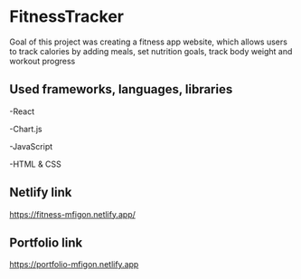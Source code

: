 # FitnessTracker

Goal of this project was creating a fitness app website, which allows users to track calories by adding meals, set nutrition goals, track body weight and workout progress

## Used frameworks, languages, libraries

-React

-Chart.js

-JavaScript

-HTML & CSS

## Netlify link

https://fitness-mfigon.netlify.app/

## Portfolio link

https://portfolio-mfigon.netlify.app